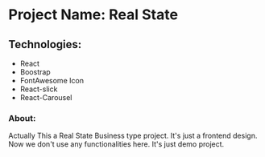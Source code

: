 # Project Name: Real State

## Technologies:

- React
- Boostrap
- FontAwesome Icon
- React-slick
- React-Carousel

### About:

Actually This a Real State Business type project. It's just a frontend design. Now we don't use any functionalities here. It's just demo project.
